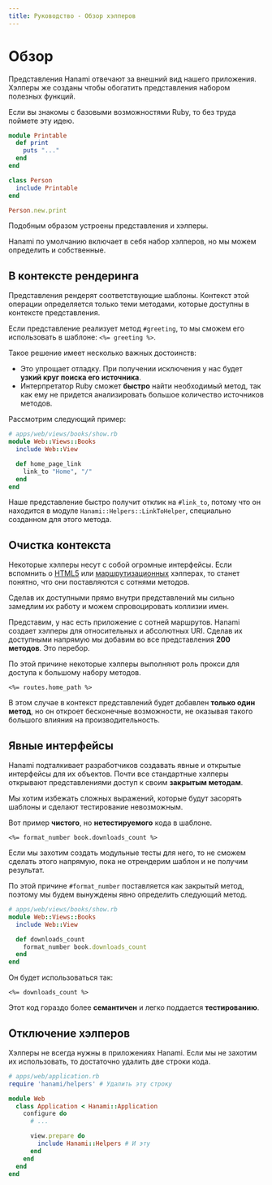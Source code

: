 ```yaml
---
title: Руководство - Обзор хэлперов
---
```


# Обзор

Представления Hanami отвечают за внешний вид нашего приложения.
Хэлперы же созданы чтобы обогатить представления набором полезных функций.

Если вы знакомы с базовыми возможностями Ruby, то без труда поймете эту идею.

```ruby
module Printable
  def print
    puts "..."
  end
end

class Person
  include Printable
end

Person.new.print
```

Подобным образом устроены представления и хэлперы.

Hanami по умолчанию включает в себя набор хэлперов, но мы можем определить и собственные.

## В контексте рендеринга

Представления рендерят соответствующие шаблоны.
Контекст этой операции определяется только теми методами, которые доступны в контексте представления.

Если представление реализует метод `#greeting`, то мы сможем его использовать в шаблоне: `<%= greeting %>`.

Такое решение имеет несколько важных достоинств:

  * Это упрощает отладку. При получении исключения у нас будет **узкий круг поиска его источника**.
  * Интерпретатор Ruby сможет **быстро** найти необходимый метод, так как ему не придется анализировать большое количество источников методов.

Рассмотрим следующий пример:

```ruby
# apps/web/views/books/show.rb
module Web::Views::Books
  include Web::View

  def home_page_link
    link_to "Home", "/"
  end
end
```

Наше представление быстро получит отклик на `#link_to`, потому что он находится в модуле  `Hanami::Helpers::LinkToHelper`, специально созданном для этого метода.

## Очистка контекста

Некоторые хэлперы несут с собой огромные интерфейсы.
Если вспомнить о [HTML5](/guides/helpers/html5) или [маршрутизационных](/guides/helpers/routing) хэлперах, то станет понятно, что они поставляются с сотнями методов.

Сделав их доступными прямо внутри представлений мы сильно замедлим их работу и можем спровоцировать коллизии имен.

Представим, у нас есть приложение с сотней маршрутов.
Hanami создает хэлперы для относительных и абсолютных URI. Сделав их доступными напрямую мы добавим во все представления **200 методов**.
Это перебор.

По этой причине некоторые хэлперы выполняют роль прокси для доступа к большому набору методов.

```erb
<%= routes.home_path %>
```

В этом случае в контекст представлений будет добавлен **только один метод**, но он откроет бесконечные возможности, не оказывая такого большого влияния на производительность.

## Явные интерфейсы

Hanami подталкивает разработчиков создавать явные и открытые интерфейсы для их объектов.
Почти все стандартные хэлперы открывают представлениями доступ к своим **закрытым методам**.

Мы хотим избежать сложных выражений, которые будут засорять шаблоны и сделают тестирование невозможным.

Вот пример **чистого**, но **нетестируемого** кода в шаблоне.

```erb
<%= format_number book.downloads_count %>
```

Если мы захотим создать модульные тесты для него, то не сможем сделать этого напрямую, пока не отрендерим шаблон и не получим результат.

По этой причине `#format_number` поставляется как закрытый метод, поэтому мы будем вынуждены явно определить следующий метод.

```ruby
# apps/web/views/books/show.rb
module Web::Views::Books
  include Web::View

  def downloads_count
    format_number book.downloads_count
  end
end
```

Он будет использоваться так:

```erb
<%= downloads_count %>
```

Этот код гораздо более **семантичен** и легко поддается **тестированию**.

## Отключение хэлперов

Хэлперы не всегда нужны в приложениях Hanami.
Если мы не захотим их использовать, то достаточно удалить две строки кода.

```ruby
# apps/web/application.rb
require 'hanami/helpers' # Удалить эту строку

module Web
  class Application < Hanami::Application
    configure do
      # ...

      view.prepare do
        include Hanami::Helpers # И эту
      end
    end
  end
end
```
